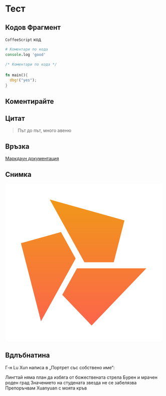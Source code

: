 [Markdown глобални коментари]:#

# Тест

## Кодов Фрагмент

`CoffeeScript` код

```coffee
# Коментари по кода
console.log 'good'


```

```rust
/* Коментари по кода */

fn main(){
  dbg!("yes");
}
```

## Коментирайте

<!-- HTML 注释 --> 

<!-- 多行注释 --> 

## Цитат

> Път до път, много авеню

## Връзка

[Маркдаун документация](https://github.com/xxai-art/xxai-art-md)

## Снимка

![xxAI.Art Идентичност на марката](https://raw.githubusercontent.com/xxai-art/web/main/file/svg/logo.svg)

## Вдлъбнатина

Г-н Lu Xun написа в „Портрет със собствено име“:

  Лингтай няма план да избяга от божествената стрела
  Бурен и мрачен роден град
  Значението на студената звезда не се забелязва
  Препоръчвам Xuanyuan с моята кръв


